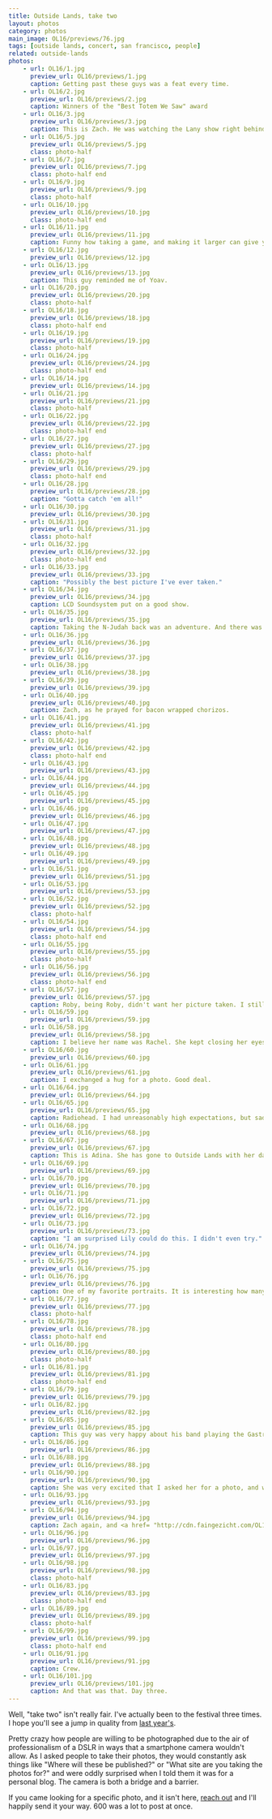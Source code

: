 ```yaml
---
title: Outside Lands, take two
layout: photos
category: photos
main_image: OL16/previews/76.jpg
tags: [outside lands, concert, san francisco, people]
related: outside-lands
photos:
    - url: OL16/1.jpg
      preview_url: OL16/previews/1.jpg
      caption: Getting past these guys was a feat every time.
    - url: OL16/2.jpg
      preview_url: OL16/previews/2.jpg
      caption: Winners of the "Best Totem We Saw" award
    - url: OL16/3.jpg
      preview_url: OL16/previews/3.jpg
      caption: This is Zach. He was watching the Lany show right behind us. Somehow, during the show I figured out that Lany actually <a href="https://en.wikipedia.org/wiki/LANY#Name">stands for Los Angeles/New York</a>.
    - url: OL16/5.jpg
      preview_url: OL16/previews/5.jpg
      class: photo-half
    - url: OL16/7.jpg
      preview_url: OL16/previews/7.jpg
      class: photo-half end
    - url: OL16/9.jpg
      preview_url: OL16/previews/9.jpg
      class: photo-half
    - url: OL16/10.jpg
      preview_url: OL16/previews/10.jpg
      class: photo-half end
    - url: OL16/11.jpg
      preview_url: OL16/previews/11.jpg
      caption: Funny how taking a game, and making it larger can give you a completely different experience.
    - url: OL16/12.jpg
      preview_url: OL16/previews/12.jpg
    - url: OL16/13.jpg
      preview_url: OL16/previews/13.jpg
      caption: This guy reminded me of Yoav.
    - url: OL16/20.jpg
      preview_url: OL16/previews/20.jpg
      class: photo-half
    - url: OL16/18.jpg
      preview_url: OL16/previews/18.jpg
      class: photo-half end
    - url: OL16/19.jpg
      preview_url: OL16/previews/19.jpg
      class: photo-half
    - url: OL16/24.jpg
      preview_url: OL16/previews/24.jpg
      class: photo-half end
    - url: OL16/14.jpg
      preview_url: OL16/previews/14.jpg
    - url: OL16/21.jpg
      preview_url: OL16/previews/21.jpg
      class: photo-half
    - url: OL16/22.jpg
      preview_url: OL16/previews/22.jpg
      class: photo-half end
    - url: OL16/27.jpg
      preview_url: OL16/previews/27.jpg
      class: photo-half
    - url: OL16/29.jpg
      preview_url: OL16/previews/29.jpg
      class: photo-half end
    - url: OL16/28.jpg
      preview_url: OL16/previews/28.jpg
      caption: "Gotta catch 'em all!"
    - url: OL16/30.jpg
      preview_url: OL16/previews/30.jpg
    - url: OL16/31.jpg
      preview_url: OL16/previews/31.jpg
      class: photo-half
    - url: OL16/32.jpg
      preview_url: OL16/previews/32.jpg
      class: photo-half end
    - url: OL16/33.jpg
      preview_url: OL16/previews/33.jpg
      caption: "Possibly the best picture I've ever taken."
    - url: OL16/34.jpg
      preview_url: OL16/previews/34.jpg
      caption: LCD Soundsystem put on a good show.
    - url: OL16/35.jpg
      preview_url: OL16/previews/35.jpg
      caption: Taking the N-Judah back was an adventure. And there was evening, and there was morning — the first day.
    - url: OL16/36.jpg
      preview_url: OL16/previews/36.jpg
    - url: OL16/37.jpg
      preview_url: OL16/previews/37.jpg
    - url: OL16/38.jpg
      preview_url: OL16/previews/38.jpg
    - url: OL16/39.jpg
      preview_url: OL16/previews/39.jpg
    - url: OL16/40.jpg
      preview_url: OL16/previews/40.jpg
      caption: Zach, as he prayed for bacon wrapped chorizos.
    - url: OL16/41.jpg
      preview_url: OL16/previews/41.jpg
      class: photo-half
    - url: OL16/42.jpg
      preview_url: OL16/previews/42.jpg
      class: photo-half end
    - url: OL16/43.jpg
      preview_url: OL16/previews/43.jpg
    - url: OL16/44.jpg
      preview_url: OL16/previews/44.jpg
    - url: OL16/45.jpg
      preview_url: OL16/previews/45.jpg
    - url: OL16/46.jpg
      preview_url: OL16/previews/46.jpg
    - url: OL16/47.jpg
      preview_url: OL16/previews/47.jpg
    - url: OL16/48.jpg
      preview_url: OL16/previews/48.jpg
    - url: OL16/49.jpg
      preview_url: OL16/previews/49.jpg
    - url: OL16/51.jpg
      preview_url: OL16/previews/51.jpg
    - url: OL16/53.jpg
      preview_url: OL16/previews/53.jpg
    - url: OL16/52.jpg
      preview_url: OL16/previews/52.jpg
      class: photo-half
    - url: OL16/54.jpg
      preview_url: OL16/previews/54.jpg
      class: photo-half end
    - url: OL16/55.jpg
      preview_url: OL16/previews/55.jpg
      class: photo-half
    - url: OL16/56.jpg
      preview_url: OL16/previews/56.jpg
      class: photo-half end
    - url: OL16/57.jpg
      preview_url: OL16/previews/57.jpg
      caption: Roby, being Roby, didn't want her picture taken. I still did.
    - url: OL16/59.jpg
      preview_url: OL16/previews/59.jpg
    - url: OL16/58.jpg
      preview_url: OL16/previews/58.jpg
      caption: I believe her name was Rachel. She kept closing her eyes.
    - url: OL16/60.jpg
      preview_url: OL16/previews/60.jpg
    - url: OL16/61.jpg
      preview_url: OL16/previews/61.jpg
      caption: I exchanged a hug for a photo. Good deal.
    - url: OL16/64.jpg
      preview_url: OL16/previews/64.jpg
    - url: OL16/65.jpg
      preview_url: OL16/previews/65.jpg
      caption: Radiohead. I had unreasonably high expectations, but sadly the new album is too quiet and slow to be good concert material. End of day two.
    - url: OL16/68.jpg
      preview_url: OL16/previews/68.jpg
    - url: OL16/67.jpg
      preview_url: OL16/previews/67.jpg
      caption: This is Adina. She has gone to Outside Lands with her dad the last 9 years.
    - url: OL16/69.jpg
      preview_url: OL16/previews/69.jpg
    - url: OL16/70.jpg
      preview_url: OL16/previews/70.jpg
    - url: OL16/71.jpg
      preview_url: OL16/previews/71.jpg
    - url: OL16/72.jpg
      preview_url: OL16/previews/72.jpg
    - url: OL16/73.jpg
      preview_url: OL16/previews/73.jpg
      caption: "I am surprised Lily could do this. I didn't even try."
    - url: OL16/74.jpg
      preview_url: OL16/previews/74.jpg
    - url: OL16/75.jpg
      preview_url: OL16/previews/75.jpg
    - url: OL16/76.jpg
      preview_url: OL16/previews/76.jpg
      caption: One of my favorite portraits. It is interesting how many emotions a picture of a stranger can show.
    - url: OL16/77.jpg
      preview_url: OL16/previews/77.jpg
      class: photo-half
    - url: OL16/78.jpg
      preview_url: OL16/previews/78.jpg
      class: photo-half end
    - url: OL16/80.jpg
      preview_url: OL16/previews/80.jpg
      class: photo-half
    - url: OL16/81.jpg
      preview_url: OL16/previews/81.jpg
      class: photo-half end
    - url: OL16/79.jpg
      preview_url: OL16/previews/79.jpg
    - url: OL16/82.jpg
      preview_url: OL16/previews/82.jpg
    - url: OL16/85.jpg
      preview_url: OL16/previews/85.jpg
      caption: This guy was very happy about his band playing the Gastromagic stage. If I am not mistaken, they are <a href="http://mustacheharbor.com/">Mustache Harbor</a>.
    - url: OL16/86.jpg
      preview_url: OL16/previews/86.jpg
    - url: OL16/88.jpg
      preview_url: OL16/previews/88.jpg
    - url: OL16/90.jpg
      preview_url: OL16/previews/90.jpg
      caption: She was very excited that I asked her for a photo, and we ended up taking like 5 or 6 different ones.
    - url: OL16/93.jpg
      preview_url: OL16/previews/93.jpg
    - url: OL16/94.jpg
      preview_url: OL16/previews/94.jpg
      caption: Zach again, and <a href= "http://cdn.faingezicht.com/OL16/95.jpg">again</a>.
    - url: OL16/96.jpg
      preview_url: OL16/previews/96.jpg
    - url: OL16/97.jpg
      preview_url: OL16/previews/97.jpg
    - url: OL16/98.jpg
      preview_url: OL16/previews/98.jpg
      class: photo-half
    - url: OL16/83.jpg
      preview_url: OL16/previews/83.jpg
      class: photo-half end
    - url: OL16/89.jpg
      preview_url: OL16/previews/89.jpg
      class: photo-half
    - url: OL16/99.jpg
      preview_url: OL16/previews/99.jpg
      class: photo-half end
    - url: OL16/91.jpg
      preview_url: OL16/previews/91.jpg
      caption: Crew.
    - url: OL16/101.jpg
      preview_url: OL16/previews/101.jpg
      caption: And that was that. Day three.
---
```

Well, "take two" isn't really fair. I've actually been to the festival three times. I hope you'll see a jump in quality from [last year's](/photos/2015/08/09/outside-lands/).

Pretty crazy how people are willing to be photographed due to the air of professionalism of a DSLR in ways that a smartphone camera wouldn't allow. As I asked people to take their photos, they would constantly ask things like "Where will these be published?" or "What site are you taking the photos for?" and were oddly surprised when I told them it was for a personal blog. The camera is both a bridge and a barrier.

If you came looking for a specific photo, and it isn't here, [reach out](/contact) and I'll happily send it your way. 600 was a lot to post at once.